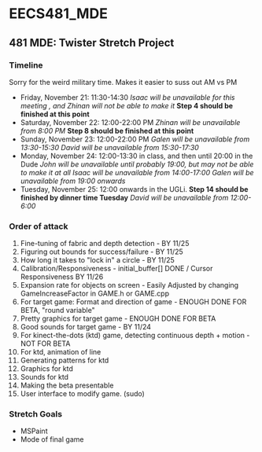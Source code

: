 EECS481_MDE
===========

481 MDE: Twister Stretch Project
--------------------------------

### Timeline
Sorry for the weird military time. Makes it easier to suss out AM vs PM
* Friday, November 21: 11:30-14:30
*Isaac will be unavailable for this meeting*
*, and Zhinan will not be able to make it*
**Step 4 should be finished at this point**
* Saturday, November 22: 12:00-22:00 PM
*Zhinan will be unavailable from 8:00 PM*
**Step 8 should be finished at this point**
* Sunday, November 23: 12:00-22:00 PM
*Galen will be unavailable from 13:30-15:30*
*David will be unavailable from 15:30-17:30*
* Monday, November 24: 12:00-13:30 in class, and then until 20:00 in the Dude
*John will be unavailable until probably 19:00, but may not be able to make it at all*
*Isaac will be unavailable from 14:00-17:00*
*Galen will be unavailable from 19:00 onwards*
* Tuesday, November 25: 12:00 onwards in the UGLi.
**Step 14 should be finished by dinner time Tuesday**
*David will be unavailable from 12:00-6:00*

### Order of attack
1. Fine-tuning of fabric and depth detection    - BY 11/25
2. Figuring out bounds for success/failure      - BY 11/25
3. How long it takes to "lock in" a circle      - BY 11/25
4. Calibration/Responsiveness                   - initial_buffer[] DONE / Cursor Responsiveness BY 11/26
5. Expansion rate for objects on screen         - Easily Adjusted by changing GameIncreaseFactor in GAME.h or GAME.cpp
6. For target game: Format and direction of game  - ENOUGH DONE FOR BETA, "round variable"
7. Pretty graphics for target game              - ENOUGH DONE FOR BETA
8. Good sounds for target game                  - BY 11/24
9. For kinect-the-dots (ktd) game, detecting continuous depth + motion    - NOT FOR BETA
10. For ktd, animation of line
11. Generating patterns for ktd
13. Graphics for ktd
14. Sounds for ktd
15. Making the beta presentable
16. User interface to modify game. (sudo)

### Stretch Goals
* MSPaint
* Mode of final game
